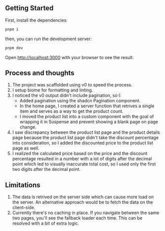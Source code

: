 ## Getting Started

First, install the dependencies:
```bash
pnpm i
```

then, you can run the development server:

```bash
pnpm dev
```

Open [http://localhost:3000](http://localhost:3000) with your browser to see the result.

## Process and thoughts
1. The project was scaffolded using v0 to speed the process.
2. I setup biome for formatting and linting.
3. I noticed the v0 output didn't include pagination, so I:
    * Added pagination using the shadcn Pagination component.
    * In the home page, I created a server function that retrives a single item and serves as a way to get the product count.
    * I moved the product list into a custom component with the goal of wrapping it in Suspense and prevent showing a blank page on page change.
4. I saw discrepancy between the product list page and the product details page because the product list page didn't take the discount percentage into consideration, so I added the discounted price to the product list page as well.
5. I realized the calculated price based on the price and the discount percentage resulted in a number with a lot of digits after the decimal point which led to visually inaccurate total cost, so I used only the first two digits after the decimal point.

## Limitations
1. The data is retrived on the server side which can cause more load on the server. An alternative approach would be to fetch the data on the client-side.
2. Currently there's no caching in place. If you navigate between the same two pages, you'll see the fallback loader each time. This can be resolved with a bit of extra logic.